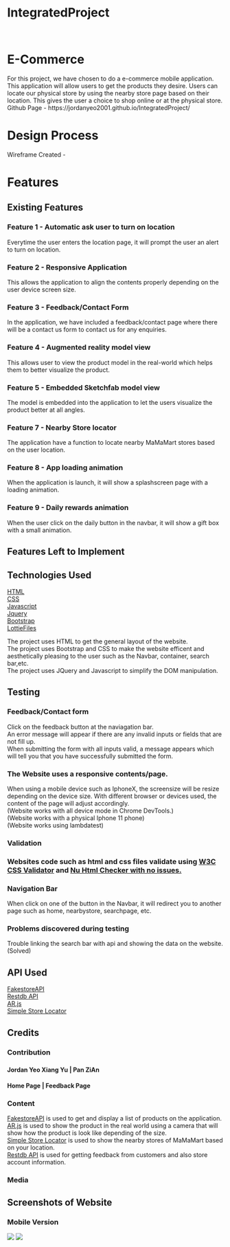 # IntegratedProject
<br>
<h1>E-Commerce</h1>
For this project, we have chosen to do a e-commerce mobile application. This application will allow users to get the products they desire. Users can locate our physical store by using the nearby store page based on their location. This gives the user a choice to shop online or at the physical store.
<br>
Github Page - https://jordanyeo2001.github.io/IntegratedProject/
<br>
<h1>Design Process</h1> 


Wireframe Created - 


<h1>Features</h1>
<h2>Existing Features</h2>

<h3>Feature 1 - Automatic ask user to turn on location</h3>
Everytime the user enters the location page, it will prompt the user an alert to turn on location.

<h3>Feature 2 - Responsive Application</h3>
This allows the application to align the contents properly depending on the user device screen size.

<h3>Feature 3 - Feedback/Contact Form</h3>
In the application, we have included a feedback/contact page where there will be a contact us form to contact us for any enquiries.

<h3>Feature 4 - Augmented reality model view </h3>
This allows user to view the product model in the real-world which helps them to better visualize the product.

<h3>Feature 5 - Embedded Sketchfab model view </h3>
The model is embedded into the application to let the users visualize the product better at all angles.

<h3>Feature 7 - Nearby Store locator</h3>
The application have a function to locate nearby MaMaMart stores based on the user location.

<h3>Feature 8 - App loading animation</h3>
When the application is launch, it will show a splashscreen page with a loading animation.

<h3>Feature 9 - Daily rewards animation</h3>
When the user click on the daily button in the navbar, it will show a gift box with a small animation.

<h2>Features Left to Implement</h2>



<h2>Technologies Used</h2>
<a href="https://html.com/">HTML</a>
<br>
<a href="https://www.w3.org/Style/CSS/">CSS</a>
<br>
<a href="https://www.javascript.com/">Javascript</a>
<br>
<a href="https://jquery.com/">Jquery</a>
<br>
<a href="https://getbootstrap.com/">Bootstrap</a>
<br>
<a href="https://lottiefiles.com/">LottieFiles</a>
<br>

The project uses HTML to get the general layout of the website.
<br>
The project uses Bootstrap and CSS to make the website efficent and aesthetically pleasing to the user such as the Navbar, container, search bar,etc.
<br>
The project uses JQuery and Javascript to simplify the DOM manipulation.



<h2>Testing</h2>

<h3>Feedback/Contact form</h3>
Click on the feedback button at the naviagation bar.
<br>
An error message will appear if there are any invalid inputs or fields that are not fill up.
<br>
When submitting the form with all inputs valid, a message appears which will tell you that you have successfully submitted the form.

<h3>The Website uses a responsive contents/page.</h3>
When using a mobile device such as IphoneX, the screensize will be resize depending on the device size.
With different browser or devices used, the content of the page will adjust accordingly.
<br>
(Website works with all device mode in Chrome DevTools.)
<br>
(Website works with a physical Iphone 11 phone)
<br>
(Website works using lambdatest)

<h3>Validation<h3>
Websites code such as html and css files validate using <a href="https://jigsaw.w3.org/css-validator/#validate_by_input">W3C CSS Validator</a> and <a href="https://validator.w3.org/nu/">Nu Html Checker with no issues.</a>

<h3>Navigation Bar</h3>
When click on one of the button in the Navbar, it will redirect you to another page such as home, nearbystore, searchpage, etc.
<br>

<h3>Problems discovered during testing</h3>    
Trouble linking the search bar with api and showing the data on the website.(Solved)

<h2>API Used</h2>
<a href="https://fakestoreapi.com/">FakestoreAPI</a>
<br>
<a href="https://restdb.io/">Restdb API</a>
<br>
<a href="https://ar-js-org.github.io/AR.js-Docs/">AR.js</a>
<br>
<a href="https://developers.google.com/codelabs/maps-platform/google-maps-simple-store-locator#0">Simple Store Locator</a>

<h2>Credits</h2>
<h3>Contribution<h3>
<h4>Jordan Yeo Xiang Yu | Pan ZiAn<h4>
Home Page | Feedback Page
<h3>Content</h3>
<a href="https://fakestoreapi.com/">FakestoreAPI</a> is used to get and display a list of products on the application.
<br>
<a href="https://ar-js-org.github.io/AR.js-Docs/">AR.js</a> is used to show the product in the real world using a camera that will show how the product is look like depending of the size.
<br>
<a href="https://developers.google.com/codelabs/maps-platform/google-maps-simple-store-locator#0">Simple Store Locator</a> is used to show the nearby stores of MaMaMart based on your location.
<br>
<a href="https://restdb.io/">Restdb API</a> is used for getting feedback from customers and also store account information.
<h3>Media</h3>


<h2>Screenshots of Website</h2>


<h3>Mobile Version</h3>
<img src="#">
<img src="#">
